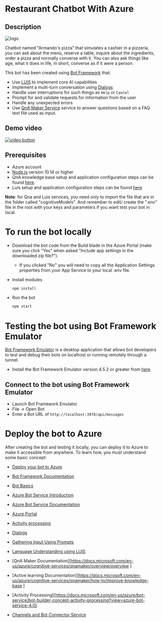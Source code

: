 # Restaurant Chatbot With Azure
## Description

![logo](http://ferrara.link/img/restaurantChatbotWithAzure/logo.png)



Chatbot named "Armando's pizza" that simulates a cashier in a pizzeria, you can ask about the menù, reserve a table, inquire about the ingredients, order a pizza and normally converse with it. 
You can also ask things like age, what it does in life, in short, converse as if it were a person.

This bot has been created using [Bot Framework](https://dev.botframework.com) that:

- Use [LUIS](https://www.luis.ai) to implement core AI capabilities
- Implement a multi-turn conversation using [Dialogs](https://docs.microsoft.com/it-it/azure/bot-service/bot-builder-concept-dialog?view=azure-bot-service-4.0)
- Handle user interruptions for such things as `Help` or `Cancel`
- Prompt for and validate requests for information from the user
- Handle any unexpected errors
- Use [QnA Maker Service](https://www.qnamaker.ai)  service to answer questions based on a FAQ text file used as input. 

## Demo video

[![video button](http://ferrara.link/img/cbisdataintegration/videopresentation.jpg)](http://ferrara.link/img/restaurantChatbotWithAzure/chatbotVIDEO.mp4)


## Prerequisites
- Azure account
- [Node.js](https://nodejs.org) version 10.14 or higher
- QnA knowledge base setup and application configuration steps can be found [here](https://aka.ms/qna-instructions).
- Luis setup and application configuration steps can be found [here](https://www.luis.ai/home)

**Note**: for Qna and Luis services, you need only to import the file that are in the folder called "cognitiveModels". And remember to edit/ create the ".env" file in the root with your keys and parameters if you want test your bot in local.

# To run the bot locally
- Download the bot code from the Build blade in the Azure Portal (make sure you click "Yes" when asked "Include app settings in the downloaded zip file?").
  
    - If you clicked "No" you will need to copy all the Application Settings properties from your App Service to your local .env file.
- Install modules
    ```bash
    npm install
    ```
- Run the bot
    ```bash
    npm start
    ```

# Testing the bot using Bot Framework Emulator
[Bot Framework Emulator](https://github.com/microsoft/botframework-emulator) is a desktop application that allows bot developers to test and debug their bots on localhost or running remotely through a tunnel.

- Install the Bot Framework Emulator version 4.5.2 or greater from [here](https://github.com/Microsoft/BotFramework-Emulator/releases)

## Connect to the bot using Bot Framework Emulator
- Launch Bot Framework Emulator
- File -> Open Bot
- Enter a Bot URL of `http://localhost:3978/api/messages`

# Deploy the bot to Azure
After creating the bot and testing it locally, you can deploy it to Azure to make it accessible from anywhere.
To learn how, you must understand some basic concept:

- [Deploy your bot to Azure](https://aka.ms/azuredeployment)

- [Bot Framework Documentation](https://docs.botframework.com)

- [Bot Basics](https://docs.microsoft.com/azure/bot-service/bot-builder-basics?view=azure-bot-service-4.0)

- [Azure Bot Service Introduction](https://docs.microsoft.com/azure/bot-service/bot-service-overview-introduction?view=azure-bot-service-4.0)

- [Azure Bot Service Documentation](https://docs.microsoft.com/azure/bot-service/?view=azure-bot-service-4.0)

- [Azure Portal](https://portal.azure.com)

- [Activity processing](https://docs.microsoft.com/en-us/azure/bot-service/bot-builder-concept-activity-processing?view=azure-bot-service-4.0)

- [Dialogs](https://docs.microsoft.com/en-us/azure/bot-service/bot-builder-concept-dialog?view=azure-bot-service-4.0)

- [Gathering Input Using Prompts](https://docs.microsoft.com/en-us/azure/bot-service/bot-builder-prompts?view=azure-bot-service-4.0&tabs=csharp)

- [Language Understanding using LUIS](https://docs.microsoft.com/en-us/azure/cognitive-services/luis/)

- [QnA Maker Documentation][https://docs.microsoft.com/en-us/azure/cognitive-services/qnamaker/overview/overview ]

- [Active learning Documentation][https://docs.microsoft.com/en-us/azure/cognitive-services/qnamaker/how-to/improve-knowledge-base ]

- [Activity Processing][https://docs.microsoft.com/en-us/azure/bot-service/bot-builder-concept-activity-processing?view=azure-bot-service-4.0]

- [Channels and Bot Connector Service](https://docs.microsoft.com/en-us/azure/bot-service/bot-concepts?view=azure-bot-service-4.0)

  
